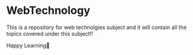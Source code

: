 # WebTechnology
This is a repository for web technolgies subject and it will contain all the topics covered under this subject!!






Happy Learning💯
